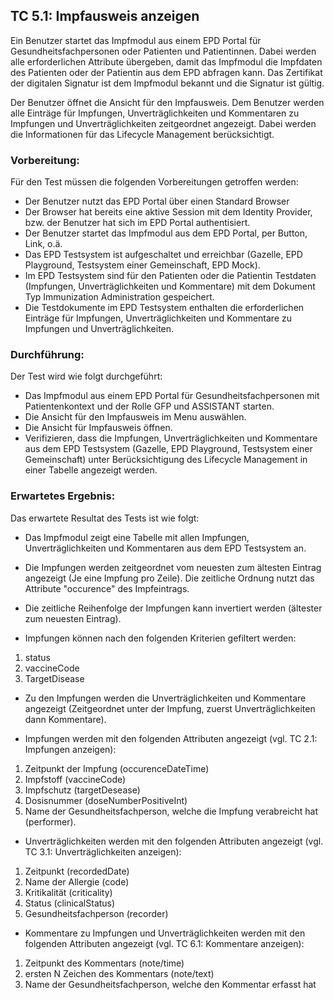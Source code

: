 
## TC 5.1: Impfausweis anzeigen

Ein Benutzer startet das Impfmodul aus einem EPD Portal für Gesundheitsfachpersonen oder Patienten und Patientinnen.  Dabei werden alle erforderlichen Attribute übergeben, damit das Impfmodul die Impfdaten des Patienten oder der Patientin aus dem EPD abfragen kann. Das Zertifikat der digitalen Signatur ist dem Impfmodul bekannt und die Signatur ist gültig.

Der Benutzer öffnet die Ansicht für den Impfausweis. Dem Benutzer werden alle Einträge für Impfungen, Unverträglichkeiten und Kommentaren zu Impfungen und Unverträglichkeiten zeitgeordnet angezeigt. Dabei werden die Informationen für das Lifecycle Management berücksichtigt.


### Vorbereitung:

Für den Test müssen die folgenden Vorbereitungen getroffen werden:
- Der Benutzer nutzt das EPD Portal über einen Standard Browser
- Der Browser hat bereits eine aktive Session mit dem Identity Provider, bzw. der Benutzer hat sich im EPD Portal authentisiert.
- Der Benutzer startet das Impfmodul aus dem EPD Portal, per Button, Link, o.ä.  
- Das EPD Testsystem ist aufgeschaltet und erreichbar (Gazelle, EPD Playground, Testsystem einer Gemeinschaft, EPD Mock).
- Im EPD Testsystem sind für den Patienten oder die Patientin Testdaten (Impfungen, Unverträglichkeiten und Kommentare) mit dem Dokument Typ Immunization Administration gespeichert.
- Die Testdokumente im EPD Testsystem enthalten die erforderlichen Einträge für Impfungen, Unverträglichkeiten und Kommentare zu Impfungen und Unverträglichkeiten.


### Durchführung:

Der Test wird wie folgt durchgeführt:

- Das Impfmodul aus einem EPD Portal für Gesundheitsfachpersonen mit Patientenkontext und der Rolle GFP und ASSISTANT starten.
- Die Ansicht für den Impfausweis im Menu auswählen.
- Die Ansicht für Impfausweis öffnen.
- Verifizieren, dass die Impfungen, Unverträglichkeiten und Kommentare aus dem EPD Testsystem (Gazelle, EPD Playground, Testsystem einer Gemeinschaft) unter Berücksichtigung des Lifecycle Management in einer Tabelle angezeigt werden.


### Erwartetes Ergebnis:

Das erwartete Resultat des Tests ist wie folgt:
- Das Impfmodul zeigt eine Tabelle mit allen Impfungen, Unverträglichkeiten und Kommentaren aus dem EPD Testsystem an.
- Die Impfungen werden zeitgeordnet vom neuesten zum ältesten Eintrag angezeigt (Je eine Impfung pro Zeile). Die zeitliche Ordnung nutzt das Attribute "occurence" des Impfeintrags.
- Die zeitliche Reihenfolge der Impfungen kann invertiert werden (ältester zum neuesten Eintrag).

- Impfungen können nach den folgenden Kriterien gefiltert werden:  
1.	status
2.	vaccineCode
3.	TargetDisease

- Zu den Impfungen werden die Unverträglichkeiten und Kommentare angezeigt (Zeitgeordnet unter der Impfung, zuerst Unverträglichkeiten dann Kommentare).    

- Impfungen werden mit den folgenden Attributen angezeigt (vgl. TC 2.1: Impfungen anzeigen):
1.	Zeitpunkt der Impfung (occurenceDateTime)
2.	Impfstoff (vaccineCode)
3.	Impfschutz (targetDesease)
4.	Dosisnummer (doseNumberPositiveInt)
5.	Name der Gesundheitsfachperson, welche die Impfung verabreicht hat (performer).

- Unverträglichkeiten werden mit den folgenden Attributen angezeigt (vgl. TC 3.1: Unverträglichkeiten anzeigen):
1.	Zeitpunkt (recordedDate)
2.	Name der Allergie (code)
3.	Kritikalität (criticality)
4.	Status (clinicalStatus)
5.	Gesundheitsfachperson (recorder)

- Kommentare zu Impfungen und Unverträglichkeiten werden mit den folgenden Attributen angezeigt (vgl. TC 6.1: Kommentare anzeigen):
1.	Zeitpunkt des Kommentars (note/time)
2.	ersten N Zeichen des Kommentars (note/text)
3.	Name der Gesundheitsfachperson, welche den Kommentar erfasst hat
